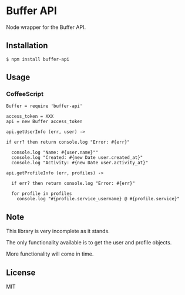 Buffer API
==========

Node wrapper for the Buffer API.

Installation
------------


	$ npm install buffer-api


Usage
-----

### CoffeeScript

	Buffer = require 'buffer-api'

 	access_token = XXX
	api = new Buffer access_token

	api.getUserInfo (err, user) ->

	if err? then return console.log "Error: #{err}"

	  console.log "Name: #{user.name}""
	  console.log "Created: #{new Date user.created_at}"
	  console.log "Activity: #{new Date user.activity_at}"

	api.getProfileInfo (err, profiles) ->

	  if err? then return console.log "Error: #{err}"

	  for profile in profiles
	    console.log "#{profile.service_username} @ #{profile.service}"

Note
----

This library is very incomplete as it stands.

The only functionality available is to get the user and profile objects.

More functionality will come in time.

License
-------

MIT
